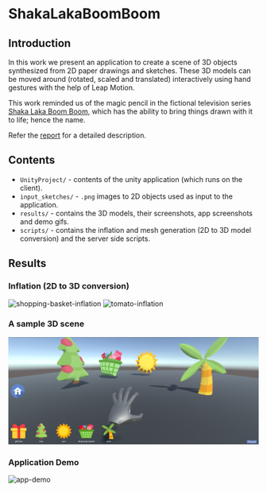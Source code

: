 ShakaLakaBoomBoom
================

## Introduction
In this work we present an application to create a scene of 3D objects synthesized from 2D paper drawings and sketches. These 3D models can be moved around (rotated, scaled and translated) interactively using hand gestures with the help of Leap Motion.

This work reminded us of the magic pencil in the fictional television series [Shaka Laka Boom Boom](https://en.wikipedia.org/wiki/Shaka_Laka_Boom_Boom#Plot), which has the ability to bring things drawn with it to life; hence the name.

Refer the [report](https://github.com/divyanshu-talwar/ShakaLakaBoomBoom/blob/master/Report.pdf) for a detailed description.

## Contents
* `UnityProject/` - contents of the unity application (which runs on the client).
* `input_sketches/` - `.png` images to 2D objects used as input to the application.
* `results/` - contains the 3D models, their screenshots, app screenshots and demo gifs.
* `scripts/` - contains the inflation and mesh generation (2D to 3D model conversion) and the server side scripts.

## Results
### Inflation (2D to 3D conversion)
![shopping-basket-inflation](https://github.com/divyanshu-talwar/ShakaLakaBoomBoom/tree/master/results/gifs/shopping_basket_inflation.gif) ![tomato-inflation](https://github.com/divyanshu-talwar/ShakaLakaBoomBoom/tree/master/results/gifs/tomato_inflation.gif)

### A sample 3D scene
![sample-scene](https://github.com/divyanshu-talwar/ShakaLakaBoomBoom/blob/master/results/app_screenshots/Scene%20Screensot%20-%20Finalapp.png)

### Application Demo
![app-demo](https://github.com/divyanshu-talwar/ShakaLakaBoomBoom/tree/master/results/gifs/app-demo.gif)
